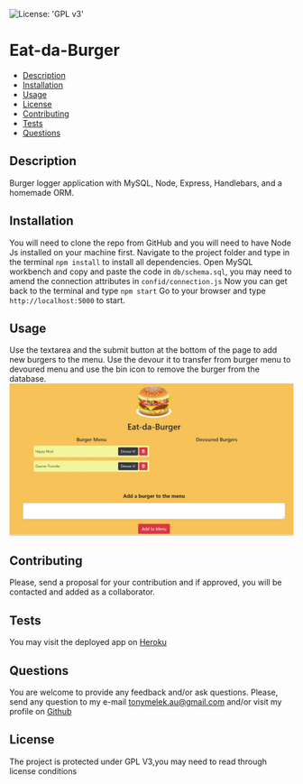 ![License: 'GPL v3'](https://img.shields.io/badge/License-GPLv3-blue.svg)
# Eat-da-Burger
* [Description](#description)
* [Installation](#installation)
* [Usage](#usage)
* [License](#license)
* [Contributing](#contributing)
* [Tests](#tests)
* [Questions](#questions)
## Description
Burger logger application with MySQL, Node, Express, Handlebars, and a homemade ORM.
## Installation
You will need to clone the repo from GitHub and  you will need to have Node Js installed on your machine first. Navigate to the project folder and type in the terminal `npm install` to install all dependencies.
Open MySQL workbench and copy and paste the code in `db/schema.sql`, you may need to amend the connection attributes in `confid/connection.js`
Now you can get back to the terminal and type `npm start` 
Go to your browser and type `http://localhost:5000` to start.
## Usage
Use the textarea and the submit button at the bottom of the page to add new burgers to the menu.
Use the devour it to transfer from burger menu to devoured menu and use the bin icon to remove the burger from the database.
![Eat-da_Burger](public\assets\img\screenshot.jpg)
## Contributing
Please, send a proposal for your contribution and if approved, you will be contacted and added as a collaborator.
## Tests
You may visit the deployed app on [Heroku](https://eat-da-burger-tony.herokuapp.com)
## Questions
You are welcome to provide any feedback and/or ask questions.
Please, send any question to my e-mail [tonymelek.au@gmail.com](mailto:tonymelek.au@gmail.com) and/or visit my profile on [Github](https://github.com/tonymelek)

## License
The project is protected under GPL V3,you may need to read through license conditions
